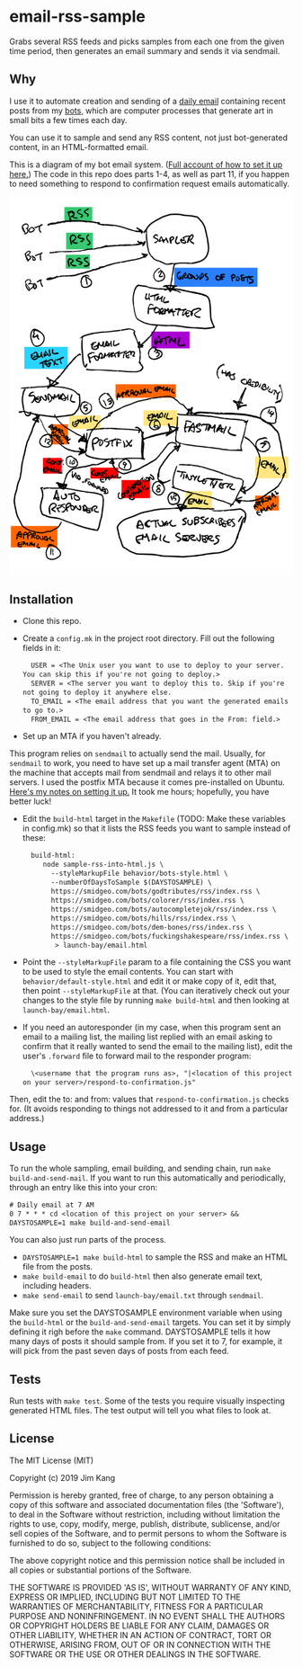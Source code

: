 email-rss-sample
==================

Grabs several RSS feeds and picks samples from each one from the given time period, then generates an email summary and sends it via sendmail.

Why
---

I use it to automate creation and sending of a [daily email](https://tinyletter.com/bots) containing recent posts from my [bots](https://smidgeo.com/bots), which are computer processes that generate art in small bits a few times each day.

You can use it to sample and send any RSS content, not just bot-generated content, in an HTML-formatted email.

This is a diagram of my bot email system. ([Full account of how to set it up here.](https://jimkang.com/weblog/articles/running-your-own-email-server/)) The code in this repo does parts 1-4, as well as part 11, if you happen to need something to respond to confirmation request emails automatically.

![System diagram](meta/bot-email-system.svg)

Installation
------------

- Clone this repo.
- Create a `config.mk` in the project root directory. Fill out the following fields in it:

        USER = <The Unix user you want to use to deploy to your server. You can skip this if you're not going to deploy.>
        SERVER = <The server you want to deploy this to. Skip if you're not going to deploy it anywhere else.
        TO_EMAIL = <The email address that you want the generated emails to go to.>
        FROM_EMAIL = <The email address that goes in the From: field.>

- Set up an MTA if you haven't already.

This program relies on `sendmail` to actually send the mail. Usually, for `sendmail` to work, you need to have set up a mail transfer agent (MTA) on the machine that accepts mail from sendmail and relays it to other mail servers. I used the postfix MTA because it comes pre-installed on Ubuntu. [Here's my notes on setting it up.](https://github.com/jimkang/knowledge/blob/master/email.md#setting-up-the-mta) It took me hours; hopefully, you have better luck! 

- Edit the `build-html` target in the `Makefile` (TODO: Make these variables in config.mk) so that it lists the RSS feeds you want to sample instead of these:

        build-html:
           node sample-rss-into-html.js \
             --styleMarkupFile behavior/bots-style.html \
             --numberOfDaysToSample $(DAYSTOSAMPLE) \
             https://smidgeo.com/bots/godtributes/rss/index.rss \
             https://smidgeo.com/bots/colorer/rss/index.rss \
             https://smidgeo.com/bots/autocompletejok/rss/index.rss \
             https://smidgeo.com/bots/hills/rss/index.rss \
             https://smidgeo.com/bots/dem-bones/rss/index.rss \
             https://smidgeo.com/bots/fuckingshakespeare/rss/index.rss \
              > launch-bay/email.html

- Point the `--styleMarkupFile` param to a file containing the CSS you want to be used to style the email contents. You can start with `behavior/default-style.html` and edit it or make copy of it, edit that, then point `--styleMarkupFile` at that. (You can iteratively check out your changes to the style file by running `make build-html` and then looking at `launch-bay/email.html`.

- If you need an autoresponder (in my case, when this program sent an email to a mailing list, the mailing list replied with an email asking to confirm that it really wanted to send the email to the mailing list), edit the user's `.forward` file to forward mail to the responder program:

        \<username that the program runs as>, "|<location of this project on your server>/respond-to-confirmation.js"

Then, edit the to: and from: values that `respond-to-confirmation.js` checks for. (It avoids responding to things not addressed to it and from a particular address.)

Usage
-----

To run the whole sampling, email building, and sending chain, run `make build-and-send-mail`. If you want to run this automatically and periodically, through an entry like this into your cron:

    # Daily email at 7 AM
    0 7 * * * cd <location of this project on your server> && DAYSTOSAMPLE=1 make build-and-send-email

You can also just run parts of the process.

- `DAYSTOSAMPLE=1 make build-html` to sample the RSS and make an HTML file from the posts.
- `make build-email` to do `build-html` then also generate email text, including headers.
- `make send-email` to send `launch-bay/email.txt` through `sendmail`.

Make sure you set the DAYSTOSAMPLE environment variable when using the `build-html` or the `build-and-send-email` targets. You can set it by simply defining it righ before the `make` command. DAYSTOSAMPLE tells it how many days of posts it should sample from. If you set it to 7, for example, it will pick from the past seven days of posts from each feed.

Tests
-----

Run tests with `make test`. Some of the tests you require visually inspecting generated HTML files. The test output will tell you what files to look at.

License
-------

The MIT License (MIT)

Copyright (c) 2019 Jim Kang

Permission is hereby granted, free of charge, to any person obtaining a copy
of this software and associated documentation files (the 'Software'), to deal
in the Software without restriction, including without limitation the rights
to use, copy, modify, merge, publish, distribute, sublicense, and/or sell
copies of the Software, and to permit persons to whom the Software is
furnished to do so, subject to the following conditions:

The above copyright notice and this permission notice shall be included in
all copies or substantial portions of the Software.

THE SOFTWARE IS PROVIDED 'AS IS', WITHOUT WARRANTY OF ANY KIND, EXPRESS OR
IMPLIED, INCLUDING BUT NOT LIMITED TO THE WARRANTIES OF MERCHANTABILITY,
FITNESS FOR A PARTICULAR PURPOSE AND NONINFRINGEMENT. IN NO EVENT SHALL THE
AUTHORS OR COPYRIGHT HOLDERS BE LIABLE FOR ANY CLAIM, DAMAGES OR OTHER
LIABILITY, WHETHER IN AN ACTION OF CONTRACT, TORT OR OTHERWISE, ARISING FROM,
OUT OF OR IN CONNECTION WITH THE SOFTWARE OR THE USE OR OTHER DEALINGS IN
THE SOFTWARE.

